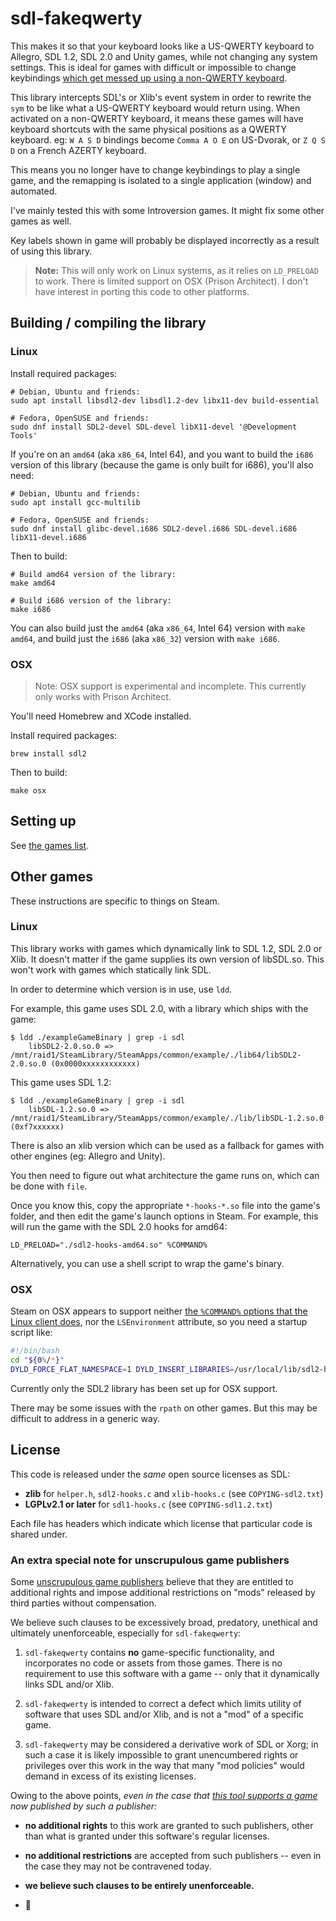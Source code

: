 # sdl-fakeqwerty

This makes it so that your keyboard looks like a US-QWERTY keyboard to Allegro, SDL 1.2, SDL 2.0 and Unity games, while not changing any system settings.  This is ideal for games with difficult or impossible to change keybindings [which get messed up using a non-QWERTY keyboard](./BACKGROUND.md).

This library intercepts SDL's or Xlib's event system in order to rewrite the `sym` to be like what a US-QWERTY keyboard would return using.  When activated on a non-QWERTY keyboard, it means these games will have keyboard shortcuts with the same physical positions as a QWERTY keyboard.  eg: `W A S D` bindings become `Comma A O E` on US-Dvorak, or `Z Q S D` on a French AZERTY keyboard.

This means you no longer have to change keybindings to play a single game, and the remapping is isolated to a single application (window) and automated.

I've mainly tested this with some Introversion games.  It might fix some other games as well.

Key labels shown in game will probably be displayed incorrectly as a result of using this library.

> **Note:** This will only work on Linux systems, as it relies on `LD_PRELOAD` to work.  There is limited support on OSX (Prison Architect).  I don't have interest in porting this code to other platforms.

## Building / compiling the library

### Linux

Install required packages:

```
# Debian, Ubuntu and friends:
sudo apt install libsdl2-dev libsdl1.2-dev libx11-dev build-essential

# Fedora, OpenSUSE and friends:
sudo dnf install SDL2-devel SDL-devel libX11-devel '@Development Tools'
```

If you're on an `amd64` (aka `x86_64`, Intel 64), and you want to build the `i686` version of this library (because the game is only built for i686), you'll also need:

```
# Debian, Ubuntu and friends:
sudo apt install gcc-multilib

# Fedora, OpenSUSE and friends:
sudo dnf install glibc-devel.i686 SDL2-devel.i686 SDL-devel.i686 libX11-devel.i686
```

Then to build:

```
# Build amd64 version of the library:
make amd64

# Build i686 version of the library:
make i686
```

You can also build just the `amd64` (aka `x86_64`, Intel 64) version with `make amd64`, and build just the `i686` (aka `x86_32`) version with `make i686`.

### OSX

> Note: OSX support is experimental and incomplete. This currently only works with Prison Architect.

You'll need Homebrew and XCode installed.

Install required packages:

```
brew install sdl2
```

Then to build:

```
make osx
```

## Setting up

See [the games list](./games/README.md).

## Other games

These instructions are specific to things on Steam.

### Linux

This library works with games which dynamically link to SDL 1.2, SDL 2.0 or Xlib.  It doesn't matter if the game supplies its own version of libSDL.so.  This won't work with games which statically link SDL.

In order to determine which version is in use, use `ldd`.

For example, this game uses SDL 2.0, with a library which ships with the game:

```
$ ldd ./exampleGameBinary | grep -i sdl
	libSDL2-2.0.so.0 => /mnt/raid1/SteamLibrary/SteamApps/common/example/./lib64/libSDL2-2.0.so.0 (0x0000xxxxxxxxxxxx)
```

This game uses SDL 1.2:

```
$ ldd ./exampleGameBinary | grep -i sdl
	libSDL-1.2.so.0 => /mnt/raid1/SteamLibrary/SteamApps/common/example/./lib/libSDL-1.2.so.0 (0xf7xxxxxx)
```

There is also an xlib version which can be used as a fallback for games with other engines (eg: Allegro and Unity).

You then need to figure out what architecture the game runs on, which can be done with `file`.

Once you know this, copy the appropriate `*-hooks-*.so` file into the game's folder, and then edit the game's launch options in Steam.  For example, this will run the game with the SDL 2.0 hooks for amd64:

```
LD_PRELOAD="./sdl2-hooks-amd64.so" %COMMAND%
```

Alternatively, you can use a shell script to wrap the game's binary.

### OSX

Steam on OSX appears to support neither [the `%COMMAND%` options that the Linux client does](https://github.com/ValveSoftware/steam-for-linux/issues/5548), nor the `LSEnvironment` attribute, so you need a startup script like:

```bash
#!/bin/bash
cd "${0%/*}"
DYLD_FORCE_FLAT_NAMESPACE=1 DYLD_INSERT_LIBRARIES=/usr/local/lib/sdl2-hooks.dylib ./Example "$@"
```

Currently only the SDL2 library has been set up for OSX support.

There may be some issues with the `rpath` on other games.  But this may be difficult to address in a generic way.

## License

This code is released under the _same_ open source licenses as SDL:

* **zlib** for `helper.h`, `sdl2-hooks.c` and `xlib-hooks.c` (see `COPYING-sdl2.txt`)
* **LGPLv2.1 or later** for `sdl1-hooks.c` (see `COPYING-sdl1.2.txt`)

Each file has headers which indicate which license that particular code is shared under.

### An extra special note for unscrupulous game publishers

Some [unscrupulous game publishers][paradox] believe that they are entitled to additional rights and impose additional restrictions on "mods" released by third parties without compensation.

We believe such clauses to be excessively broad, predatory, unethical and ultimately unenforceable, especially for `sdl-fakeqwerty`:

1. `sdl-fakeqwerty` contains **no** game-specific functionality, and incorporates no code or assets from those games. There is no requirement to use this software with a game -- only that it dynamically links SDL and/or Xlib.

2. `sdl-fakeqwerty` is intended to correct a defect which limits utility of software that uses SDL and/or Xlib, and is not a "mod" of a specific game.

3. `sdl-fakeqwerty` may be considered a derivative work of SDL or Xorg; in such a case it is likely impossible to grant unencumbered rights or privileges over this work in the way that many "mod policies" would demand in excess of its existing licenses.

Owing to the above points, _even in the case that [this tool supports a game](./games/prison_architect.md) now published by such a publisher:_

* **no additional rights** to this work are granted to such publishers, other than what is granted under this software's regular licenses.

* **no additional restrictions** are accepted from such publishers -- even in the case they may not be contravened today.

* **we believe such clauses to be entirely unenforceable.**

* :middle_finger:

[paradox]: https://www.paradoxplaza.com/mod-static-info-ca.html
